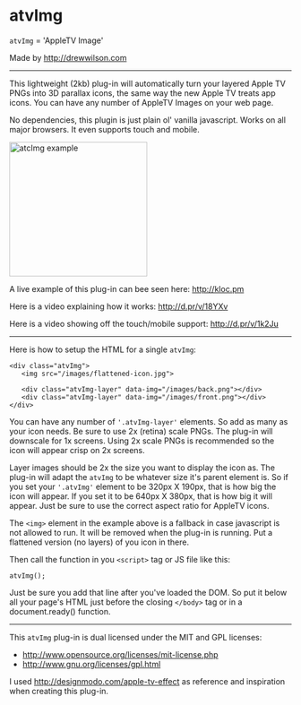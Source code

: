 # atvImg

`atvImg` = 'AppleTV Image'

Made by http://drewwilson.com

---

This lightweight (2kb) plug-in will automatically turn your layered Apple TV PNGs into
3D parallax icons, the same way the new Apple TV treats app icons.
You can have any number of AppleTV Images on your web page. 

No dependencies, this plugin is just plain ol' vanilla javascript. Works on all 
major browsers. It even supports touch and mobile.

<img src="http://d.pr/i/12IWV+" alt="atcImg example" width="246" height="240">
 
A live example of this plug-in can bee seen here: http://kloc.pm

Here is a video explaining how it works: http://d.pr/v/18YXv

Here is a video showing off the touch/mobile support: http://d.pr/v/1k2Ju
 
-------------------
 
Here is how to setup the HTML for a single `atvImg`:
```
<div class="atvImg">
   <img src="/images/flattened-icon.jpg">
   
   <div class="atvImg-layer" data-img="/images/back.png"></div>
   <div class="atvImg-layer" data-img="/images/front.png"></div>
</div>
```
 
You can have any number of `'.atvImg-layer'` elements. So add as many as your icon needs. Be sure to use 2x (retina) scale PNGs. The plug-in will downscale for 1x screens. Using 2x scale PNGs is recommended so the icon will appear crisp on 2x screens.

Layer images should be 2x the size you want to display the icon as. The plug-in will adapt the `atvImg` to be whatever size it's parent element is. So if you set your `'.atvImg'` element to be 320px X 190px, that is how big the icon will appear. If you set it to be 640px X 380px, that is how big it will appear. Just be sure to use the correct aspect ratio for AppleTV icons.

The `<img>` element in the example above is a fallback in case javascript is not allowed to run. It will be removed when the plug-in is running. Put a flattened version (no layers) of you icon in there.

Then call the function in you `<script>` tag or JS file like this: 

`atvImg();`

Just be sure you add that line after you've loaded the DOM. So put it below all your page's HTML just before the closing `</body>` tag or in a document.ready() function.

-------------------

This `atvImg` plug-in is dual licensed under the MIT and GPL licenses:
 * http://www.opensource.org/licenses/mit-license.php
 * http://www.gnu.org/licenses/gpl.html

I used http://designmodo.com/apple-tv-effect as reference and inspiration when creating this plug-in.
